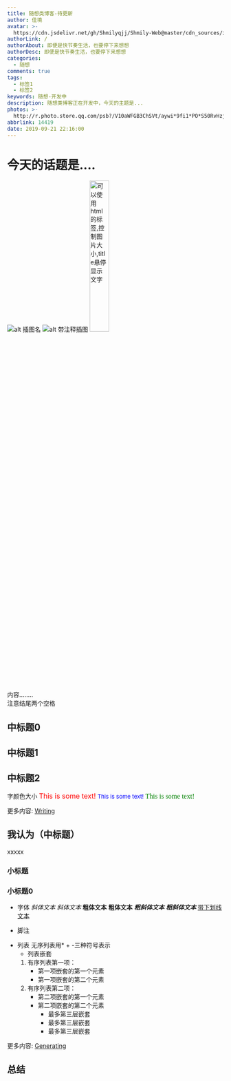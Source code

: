 ```yaml
---
title: 随想类博客-待更新
author: 佳境
avatar: >-
  https://cdn.jsdelivr.net/gh/Shmilyqjj/Shmily-Web@master/cdn_sources/img/custom/avatar.jpg
authorLink: /
authorAbout: 即便是快节奏生活，也要停下来想想
authorDesc: 即便是快节奏生活，也要停下来想想
categories:
  - 随想
comments: true
tags:
  - 标签1
  - 标签2
keywords: 随想-开发中
description: 随想类博客正在开发中，今天的主题是...
photos: >-
  http://r.photo.store.qq.com/psb?/V10aWFGB3ChSVt/aywi*9fi1*PO*S50RvHzjY09XSQg2MjlXdAtX1fBlnc!/r/dLgAAAAAAAAA
abbrlink: 14419
date: 2019-09-21 22:16:00
---
```

# 今天的话题是....  
![alt 插图名](http://m.qpic.cn/psb?/V10aWFGB3ChSVt/4Onwe7wF*pBhD4*iWs0KetAXGTu6fMrAUJrxWkkB4fk!/b/dL8AAAAAAAAA&bo=hANYAgAAAAADB*8!&rf=viewer_4)
![alt 带注释插图](http://m.qpic.cn/psb?/V10aWFGB3ChSVt/4Onwe7wF*pBhD4*iWs0KetAXGTu6fMrAUJrxWkkB4fk!/b/dL8AAAAAAAAA&bo=hANYAgAAAAADB*8!&rf=viewer_4 "图片注释呀!鼠标放那会弹出注释!")
<img src="http://m.qpic.cn/psb?/V10aWFGB3ChSVt/4Onwe7wF*pBhD4*iWs0KetAXGTu6fMrAUJrxWkkB4fk!/b/dL8AAAAAAAAA&bo=hANYAgAAAAADB*8!&rf=viewer_4" width=30% title="可以使用html的标签,控制图片大小,title悬停显示文字">  

内容........  
注意结尾两个空格  
## 中标题0  

## 中标题1  

## 中标题2  

字颜色大小
<font size="3" color="red">This is some text!</font>
<font size="2" color="blue">This is some text!</font>
<font face="verdana" color="green"  size="3">This is some text!</font>


更多内容: [Writing](https://hexo.io/docs/writing.html)

## 我认为（中标题）  
xxxxx

### 小标题  

### 小标题0  
 
* 字体
*斜体文本*
_斜体文本_
**粗体文本**
__粗体文本__
***粗斜体文本***
___粗斜体文本___
<u>带下划线文本</u>

* 脚注
[^要注明的文本]: xxxxxxxxx

* 列表
无序列表用* + -三种符号表示
    * 列表嵌套
    1. 有序列表第一项：
        - 第一项嵌套的第一个元素
        - 第一项嵌套的第二个元素
    2. 有序列表第二项：
        - 第二项嵌套的第一个元素
        - 第二项嵌套的第二个元素
            * 最多第三层嵌套
            + 最多第三层嵌套
            - 最多第三层嵌套


更多内容: [Generating](https://hexo.io/docs/generating.html)

## 总结


